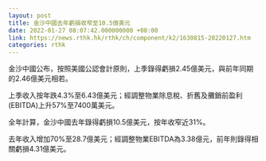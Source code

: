 ```yaml
---
layout: post
title: 金沙中國去年虧損收窄至10.5億美元
date: 2022-01-27 08:07:42.000000000 +08:00
link: https://news.rthk.hk/rthk/ch/component/k2/1630815-20220127.htm
categories: rthk
---
```


金沙中國公布，按照美國公認會計原則，上季錄得虧損2.45億美元，與前年同期的2.46億美元相若。

上季收入按年跌4.3%至6.43億美元；經調整物業除息稅、折舊及攤銷前盈利(EBITDA)上升57%至7400萬美元。

全年計算，金沙中國去年錄得虧損10.5億美元，按年收窄近31%。

去年收入增加70%至28.7億美元；經調整物業EBITDA為3.38億元，前年則錄得相關虧損4.31億美元。
